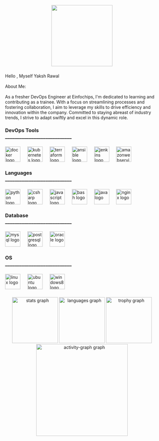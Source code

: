 <div align="center">
  <img height="200" src="https://media1.tenor.com/m/2uyENRmiUt0AAAAC/coding.gif"  />
</div>

###

<p align="left">Hello , Myself Yaksh Rawal <br><br>About Me:<br><br>As a fresher DevOps Engineer at Einfochips, I'm dedicated to learning and contributing as a trainee. With a focus on streamlining processes and fostering collaboration, I aim to leverage my skills to drive efficiency and innovation within the company. Committed to staying abreast of industry trends, I strive to adapt swiftly and excel in this dynamic role.</p>

###

<h3 align="left">DevOps Tools<br>____________________________</h3>

###

<div align="left">
  <img src="https://skillicons.dev/icons?i=docker" height="50" alt="docker logo"  />
  <img width="15" />
  <img src="https://skillicons.dev/icons?i=kubernetes" height="50" alt="kubernetes logo"  />
  <img width="15" />
  <img src="https://cdn.jsdelivr.net/gh/devicons/devicon/icons/terraform/terraform-original.svg" height="50" alt="terraform logo"  />
  <img width="15" />
  <img src="https://skillicons.dev/icons?i=ansible" height="50" alt="ansible logo"  />
  <img width="15" />
  <img src="https://skillicons.dev/icons?i=jenkins" height="50" alt="jenkins logo"  />
  <img width="15" />
  <img src="https://skillicons.dev/icons?i=aws" height="50" alt="amazonwebservices logo"  />
</div>

###

<h3 align="left">Languages<br>____________________________</h3>

###

<div align="left">
  <img src="https://skillicons.dev/icons?i=py" height="50" alt="python logo"  />
  <img width="15" />
  <img src="https://skillicons.dev/icons?i=cs" height="50" alt="csharp logo"  />
  <img width="15" />
  <img src="https://cdn.jsdelivr.net/gh/devicons/devicon/icons/javascript/javascript-original.svg" height="50" alt="javascript logo"  />
  <img width="15" />
  <img src="https://skillicons.dev/icons?i=bash" height="50" alt="bash logo"  />
  <img width="15" />
  <img src="https://skillicons.dev/icons?i=java" height="50" alt="java logo"  />
  <img width="15" />
  <img src="https://skillicons.dev/icons?i=nginx" height="50" alt="nginx logo"  />
</div>

###

<h3 align="left">Database<br>____________________________</h3>

###

<div align="left">
  <img src="https://skillicons.dev/icons?i=mysql" height="50" alt="mysql logo"  />
  <img width="15" />
  <img src="https://skillicons.dev/icons?i=postgres" height="50" alt="postgresql logo"  />
  <img width="15" />
  <img src="https://cdn.jsdelivr.net/gh/devicons/devicon/icons/oracle/oracle-original.svg" height="50" alt="oracle logo"  />
</div>

###

<h3 align="left">OS<br>____________________________</h3>

###

<div align="left">
  <img src="https://skillicons.dev/icons?i=linux" height="50" alt="linux logo"  />
  <img width="15" />
  <img src="https://cdn.simpleicons.org/ubuntu/E95420" height="50" alt="ubuntu logo"  />
  <img width="15" />
  <img src="https://cdn.simpleicons.org/windows/0078D6" height="50" alt="windows8 logo"  />
</div>

###

<div align="center">
  <img src="https://github-readme-stats.vercel.app/api?username=yaksh0210&hide_title=false&hide_rank=false&show_icons=true&include_all_commits=true&count_private=true&disable_animations=false&theme=dracula&locale=en&hide_border=false&order=1" height="150" alt="stats graph"  />
  <img src="https://github-readme-stats.vercel.app/api/top-langs?username=yaksh0210&locale=en&hide_title=false&layout=compact&card_width=320&langs_count=5&theme=dracula&hide_border=true&order=2" height="150" alt="languages graph"  />
  <img src="https://github-profile-trophy.vercel.app?username=yaksh0210&theme=dracula&column=-1&row=1&margin-w=8&margin-h=8&no-bg=false&no-frame=false&order=4" height="150" alt="trophy graph"  />
  <img src="https://github-readme-activity-graph.vercel.app/graph?username=yaksh0210&radius=16&theme=react&area=true&order=5" height="300" alt="activity-graph graph"  />
</div>

###
